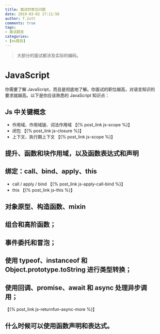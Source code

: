 ```yaml
---
title: 面试的常见问题
date: 2019-03-02 17:11:58
author: T.2stt
comments: true
tags:
- 面试题目
categories:
- [ms题目]
---
```

> 大部分的面试都涉及实际的编码。

# JavaScript
你需要了解 JavaScript，而且是彻底地了解。你面试的职位越高，对语言知识的要求就越高。以下是你应该熟悉的 JavaScript 知识点：
## Js 中关键概念
- 作用域、作用域链、词法作用域 【{% post_link js-scope %}】
- 闭包  【{% post_link js-closure %}】
- 上下文、执行期上下文 【{% post_link js-scope %}】


## 提升、函数和块作用域，以及函数表达式和声明

## 绑定：call、bind、apply、this
- call / apply / bind 【{% post_link js-apply-call-bind %}】
- this 【{% post_link js-this %}】

## 对象原型、构造函数、mixin

## 组合和高阶函数；

## 事件委托和冒泡；

## 使用 typeof、instanceof 和 Object.prototype.toString 进行类型转换；


## 使用回调、promise、await 和 async 处理异步调用；
【{% post_link js-returnfun-async-more %}】

## 什么时候可以使用函数声明和表达式。
